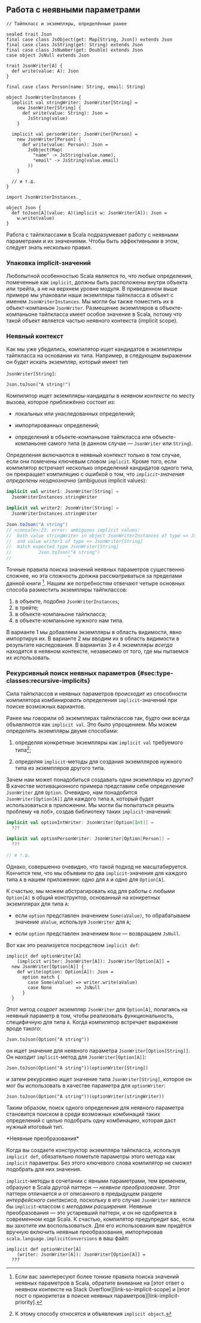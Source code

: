 ## Работа с неявными параметрами

```tut:book:invisible
// Тайпкласс и экземпляры, определённые ранее

sealed trait Json
final case class JsObject(get: Map[String, Json]) extends Json
final case class JsString(get: String) extends Json
final case class JsNumber(get: Double) extends Json
case object JsNull extends Json

trait JsonWriter[A] {
  def write(value: A): Json
}

final case class Person(name: String, email: String)

object JsonWriterInstances {
  implicit val stringWriter: JsonWriter[String] =
    new JsonWriter[String] {
      def write(value: String): Json =
        JsString(value)
    }

  implicit val personWriter: JsonWriter[Person] =
    new JsonWriter[Person] {
      def write(value: Person): Json =
        JsObject(Map(
          "name" -> JsString(value.name),
          "email" -> JsString(value.email)
        ))
    }

  // и т.д.
}

import JsonWriterInstances._

object Json {
  def toJson[A](value: A)(implicit w: JsonWriter[A]): Json =
    w.write(value)
}
```

Работа с тайпклассами в Scala 
подразумевает работу с неявными параметрами и их значениями.
Чтобы быть эффективными в этом, следует знать несколько правил.

### Упаковка implicit-значений

Любопытной особенностью Scala является то, 
что любые определения, помеченные как `implicit`, должны быть расположены 
внутри объекта или трейта, а не на верхнем уровне модуля.
В приведенном выше примере мы упаковали наши экземпляры тайпкласса
в объект с именем `JsonWriterInstances`.
Мы могли бы также поместить их 
в объект-компаньон `JsonWriter`.
Размещение экземпляров в объекте-компаньоне тайпкласса
имеет особое значение в Scala, 
потому что такой объект является частью неявного контекста (implicit scope).

### Неявный контекст

Как мы уже убедились, компилятор ищет
кандидатов в экземпляры тайпкласса на основании их типа.
Например, в следующем выражении
он будет искать экземпляр, который имеет тип

`JsonWriter[String]`:

```tut:book:silent
Json.toJson("A string!")
```

Компилятор ищет экземпляры-кандидаты
в *неявном контексте* по месту вызова, 
которое приближённо состоит из:

- локальных или унаследованных определений;

- импортированных определений;

- определений в объекте-компаньоне тайпкласса
  или объекте-компаньоне самого типа 
  (в данном случае — `JsonWriter` или `String`).

Определения включаются в неявный контекст только в том случае,
если они помечены ключевым словом `implicit`.
Кроме того, если компилятор встречает несколько определений кандидатов одного типа,
он прекращает компиляцию с ошибкой о том, 
что *`implicit`-значения определены неоднозначно* (ambiguous implicit values):

```scala
implicit val writer1: JsonWriter[String] =
  JsonWriterInstances.stringWriter

implicit val writer2: JsonWriter[String] =
  JsonWriterInstances.stringWriter

Json.toJson("A string")
// <console>:23: error: ambiguous implicit values:
//  both value stringWriter in object JsonWriterInstances of type => JsonWriter[String]
//  and value writer1 of type => JsonWriter[String]
//  match expected type JsonWriter[String]
//          Json.toJson("A string")
//                     ^
```

Точные правила поиска значений неявных параметров существенно сложнее, 
но эта сложность должна рассматриваться за пределами данной книги [^implicit-search].
Нашим же потребностям отвечают четыре основных способа разместить экземпляры тайпклассов:

1. в объекте, подобно `JsonWriterInstances`;
2. в трейте;
3. в объекте-компаньоне тайпкласса;
4. в объекте-компаньоне нужного нам типа.

В варианте 1 мы добавляем экземпляры в область видимости, явно импортируя их.
В варианте 2 мы вводим их в область видимости в результате наследования.
В вариантах 3 и 4 экземпляры *всегда* находятся в неявном контексте,
независимо от того, где мы пытаемся их использовать.

[^implicit-search]: Если вас заинтересуют более тонкие правила 
поиска значений неявных параметров в Scala,
обратите внимание на [этот ответ о неявном контексте на Stack Overflow][link-so-implicit-scope]
и [этот пост о приоритетах в поиске неявных параметров][link-implicit-priority].

### Рекурсивный поиск неявных параметров {#sec:type-classes:recursive-implicits}

Сила тайпклассов и неявных параметров происходит 
из способности компилятора *комбинировать* определения `implicit`-значений 
при поиске возможных вариантов.

Ранее мы говорили об экземплярах тайпклассов так, 
будто они всегда объявляются как `implicit val`. 
Это было упрощением.
Мы можем определять экземпляры двумя способами:

1. определяя конкретные экземпляры 
   как `implicit val` требуемого типа[^implicit-objects];

2. определяя `implicit`-методы для создания экземпляров 
   нужного типа из экземпляров другого типа.

[^implicit-objects]: К этому способу относятся и объявления `implicit object`.

Зачем нам может понадобиться создавать одни экземпляры из других?
В качестве мотивационного примера 
представим себе определение `JsonWriter` для `Option`.
Очевидно, нам понадобится `JsonWriter[Option[A]]` 
для каждого типа `A`, который будет использоваться в приложении.
Мы могли бы попытаться решить проблему «в лоб», 
создав библиотеку таких `implicit`-значений:

```scala
implicit val optionIntWriter: JsonWriter[Option[Int]] =
  ???

implicit val optionPersonWriter: JsonWriter[Option[Person]] =
  ???

// и т.д.
```

Однако, совершенно очевидно, что такой подход не масштабируется.
Кончится тем, что мы объявим по два `implicit`-значения 
для каждого типа `A` в нашем приложении: 
одно для `A` и одно для `Option[A]`.

К счастью, мы можем абстрагировать код для работы с любыми `Option[A]` 
в общий конструктор, основанный на конкретных экземплярах для типа `A`:

- если `option` представлен значением `Some(aValue)`, 
  то обрабатываем значение `aValue`, используя `JsonWriter` для `A`;

- если `option` представлен значением `None` — возвращаем `JsNull`.

Вот как это реализуется посредством `implicit def`:

```tut:book:silent
implicit def optionWriter[A]
    (implicit writer: JsonWriter[A]): JsonWriter[Option[A]] =
  new JsonWriter[Option[A]] {
    def write(option: Option[A]): Json =
      option match {
        case Some(aValue) => writer.write(aValue)
        case None         => JsNull
      }
  }
```

Этот метод *создает*  экземпляр `JsonWriter` для `Option[A]`, 
полагаясь на неявный параметр в том, чтобы реализовать функциональность, 
специфичную для типа `A`.
Когда компилятор встречает выражение вроде такого:

```tut:book:silent
Json.toJson(Option("A string"))
```

он ищет значение для неявного параметра `JsonWriter[Option[String]]`.
Он находит `implicit`-метод для `JsonWriter[Option[A]]`:

```tut:book:silent
Json.toJson(Option("A string"))(optionWriter[String])
```

и затем рекурсивно ищет значение типа `JsonWriter[String]`, 
которое он мог бы использовать в качестве параметра для `optionWriter`:

```tut:book:silent
Json.toJson(Option("A string"))(optionWriter(stringWriter))
```

Таким образом, поиск одного определения для неявного параметра 
становится поиском в среди возможных комбинаций таких определений 
с целью подобрать одну комбинацию, 
которая даст нужный итоговый тип.

<div class="callout callout-warning">
*Неявные преобразования*

Когда вы создаете конструктор экземпляра тайпкласса, 
используя `implicit def`, 
обязательно пометьте параметры этого метода 
как `implicit` параметры.
Без этого ключевого слова компилятор 
не сможет подобрать для них значения.

`implicit`-методы в сочетании с явными параметрами, 
тем временем, образуют в Scala другой паттерн — *неявное преобразование*. 
Этот паттерн отличается и от описанного в предыдущем разделе *интерфейсного синтаксиса*, 
поскольку в его случае `JsonWriter` являлся бы `implicit`-классом с *методами расширения*.
Неявные преобразования — это устаревший паттерн, 
и он не одобряется в современном коде Scala.
К счастью, компилятор предупредит вас, если вы захотите им воспользоваться.
Для его использования вам придётся вручную включить неявные преобразования, 
импортировав `scala.language.implicitConversions` в ваш файл:

```tut:book:fail
implicit def optionWriter[A]
    (writer: JsonWriter[A]): JsonWriter[Option[A]] =
  ???
```
</div>
